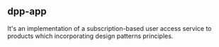 ## dpp-app 

It's an implementation of a subscription-based user access service to products which incorporating design patterns principles.








